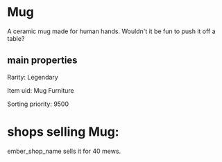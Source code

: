 # Mug

A ceramic mug made for human hands. Wouldn't it be fun to push it off a table?

## main properties

Rarity: Legendary

Item uid: Mug Furniture

Sorting priority: 9500

# shops selling Mug:

ember_shop_name sells it for 40 mews.